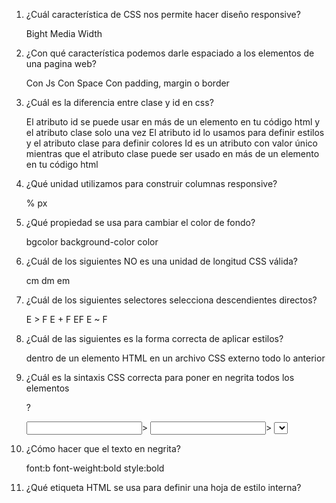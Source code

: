 1. ¿Cuál característica de CSS nos permite hacer diseño responsive?

    Bight
    Media 
    Width

2. ¿Con qué característica podemos darle espaciado a los elementos de una pagina web?

    Con Js
    Con Space
    Con padding, margin o border

3. ¿Cuál es la diferencia entre clase y id en css?

    El atributo id se puede usar en más de un elemento en tu código html y el atributo clase solo una vez
    El atributo id lo usamos para definir estilos y el atributo clase para definir colores
    Id es un atributo con valor único mientras que el atributo clase puede ser usado en más de un elemento en tu código html

4. ¿Qué unidad utilizamos para construir columnas responsive?

    %
    px 

5. ¿Qué propiedad se usa para cambiar el color de fondo?

    bgcolor
    background-color
    color

6. ¿Cuál de los siguientes NO es una unidad de longitud CSS válida? 

    cm
    dm
    em

7. ¿Cuál de los siguientes selectores selecciona descendientes directos?

    E > F
    E + F
    EF
    E ~ F

8. ¿Cuál de las siguientes es la forma correcta de aplicar estilos? 

    dentro de un elemento HTML
    en un archivo CSS externo
    todo lo anterior


9. ¿Cuál es la sintaxis CSS correcta para poner en negrita todos los elementos <p>? 

    <input type="list">>
    <input type="menu">>
    <select>****


10. ¿Cómo hacer que el texto en negrita?

    font:b
    font-weight:bold
    style:bold

11. ¿Qué etiqueta HTML se usa para definir una hoja de estilo interna? 

    <style>
    <css>    
    <script>


12. ¿Qué atributo HTML se usa para definir los estilos en línea? 

    class
    styles
    style


13. ¿Cuál es el HTML correcto para referirse a una hoja de estilo externa?

    <stylesheet>mystyle.css</stylesheet />
    <style src="mystyle.css" />
    <link rel="stylesheet" type="text/css" href="mystyle.css">


14. ¿Qué propiedad CSS controla el tamaño del texto? 

    font-size
    text-size
    font-size


15. ¿Cómo insertar un comentario en un archivo CSS?

    // esto es un comentario //
    /* Esto es un comentario */
    // esto es un comentario
